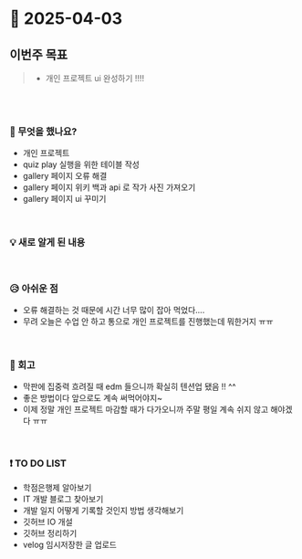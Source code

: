 # 📅 2025-04-03

## 이번주 목표
>- 개인 프로젝트 ui 완성하기 !!!!

<br><br>

### 👀 무엇을 했나요?
- 개인 프로젝트
- quiz play 실행을 위한 테이블 작성
- gallery 페이지 오류 해결
- gallery 페이지 위키 백과 api 로 작가 사진 가져오기
- gallery 페이지 ui 꾸미기 
<br>

### 💡 새로 알게 된 내용


<br>

### 😥 아쉬운 점
- 오류 해결하는 것 때문에 시간 너무 많이 잡아 먹었다....
- 무려 오늘은 수업 안 하고 통으로 개인 프로젝트를 진행했는데 뭐한거지 ㅠㅠ 
  
<br>

### 💬 회고
- 막판에 집중력 흐려질 때 edm 들으니까 확실히 텐션업 됐음 !! ^^
- 좋은 방법이다 앞으로도 계속 써먹어야지~
- 이제 정말 개인 프로젝트 마감할 때가 다가오니까 주말 평일 계속 쉬지 않고 해야겠다 ㅠㅠ 

<br>

### ❗ TO DO LIST
- 학점은행제 알아보기
- IT 개발 블로그 찾아보기
- 개발 일지 어떻게 기록할 것인지 방법 생각해보기
- 깃허브 IO 개설
- 깃허브 정리하기
- velog 임시저장한 글 업로드
